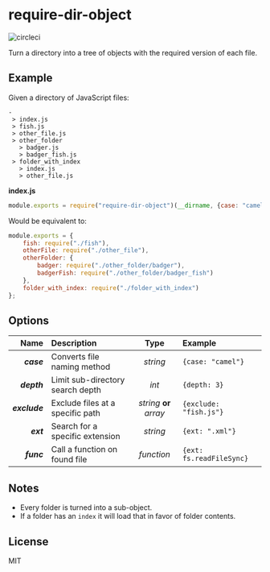 require-dir-object
==================
![circleci](https://circleci.com/gh/pearlshare/require-dir-object.png?style=shield)

Turn a directory into a tree of objects with the required version of each file.

Example
-----

Given a directory of JavaScript files:

```
-
 > index.js
 > fish.js
 > other_file.js
 > other_folder
   > badger.js
   > badger_fish.js
 > folder_with_index
   > index.js
   > other_file.js
```

**index.js**
```js
module.exports = require("require-dir-object")(__dirname, {case: "camel"});
```

Would be equivalent to:
```js
module.exports = {
    fish: require("./fish"),
    otherFile: require("./other_file"),
    otherFolder: {
        badger: require("./other_folder/badger"),
        badgerFish: require("./other_folder/badger_fish")
    },
    folder_with_index: require("./folder_with_index")
};
```


Options
-------
| Name          | Description                      | Type                    | Example                 |
| -------------:|:-------------------------------- |:-----------------------:|:------------------------|
| _**case**_    | Converts file naming method      | _string_                | `{case: "camel"}`       |
| _**depth**_   | Limit sub-directory search depth | _int_                   | `{depth: 3}`            |
| _**exclude**_ | Exclude files at a specific path | _string_ **or** _array_ | `{exclude: "fish.js"}`  |
| _**ext**_     | Search for a specific extension  | _string_                | `{ext: ".xml"}`         |
| _**func**_    | Call a function on found file    | _function_              | `{ext: fs.readFileSync}`|


Notes
-----
* Every folder is turned into a sub-object.
* If a folder has an `index` it will load that in favor of folder contents.


License
-------
MIT
